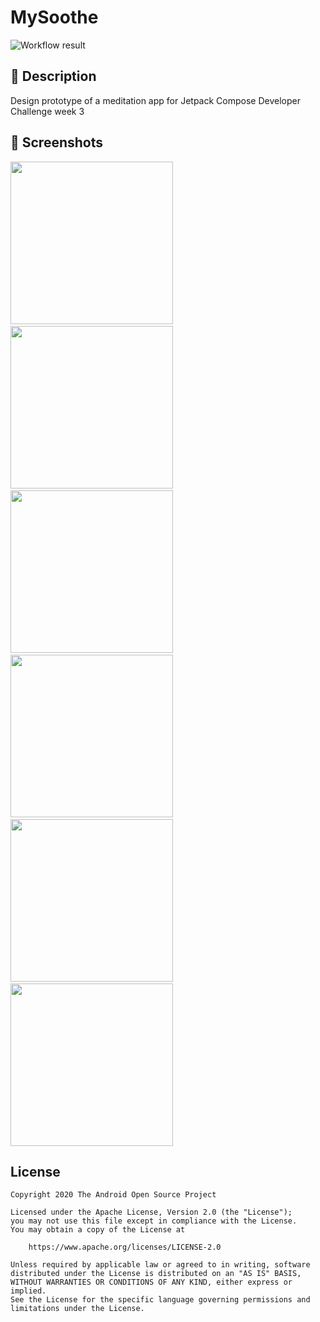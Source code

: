# MySoothe

![Workflow result](https://github.com/MathewSachin/compose-dev-challenge-3/workflows/Check/badge.svg)


## :scroll: Description
Design prototype of a meditation app for Jetpack Compose Developer Challenge week 3


## :camera_flash: Screenshots
<!-- You can add more screenshots here if you like -->
<img src="results/screenshot_1.png" width="260">&emsp;<img src="results/screenshot_2.png" width="260">&emsp;<img src="results/screenshot_3.png" width="260">&emsp;<img src="results/screenshot_4.png" width="260">&emsp;<img src="results/screenshot_5.png" width="260">&emsp;<img src="results/screenshot_6.png" width="260">

## License
```
Copyright 2020 The Android Open Source Project

Licensed under the Apache License, Version 2.0 (the "License");
you may not use this file except in compliance with the License.
You may obtain a copy of the License at

    https://www.apache.org/licenses/LICENSE-2.0

Unless required by applicable law or agreed to in writing, software
distributed under the License is distributed on an "AS IS" BASIS,
WITHOUT WARRANTIES OR CONDITIONS OF ANY KIND, either express or implied.
See the License for the specific language governing permissions and
limitations under the License.
```
